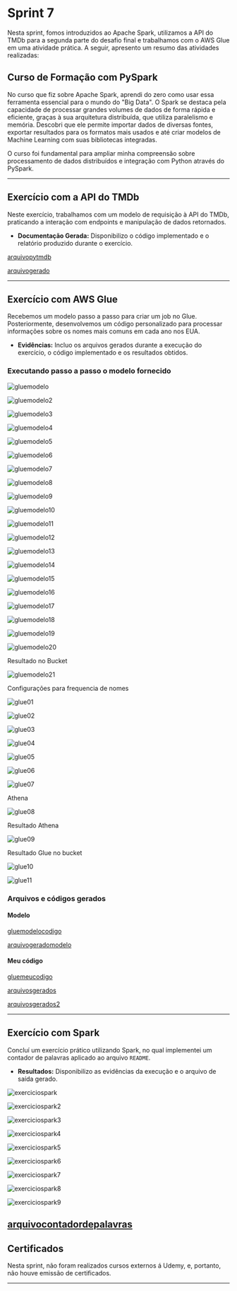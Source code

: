 # Sprint 7

Nesta sprint, fomos introduzidos ao Apache Spark, utilizamos a API do TMDb para a segunda parte do desafio final e trabalhamos com o AWS Glue em uma atividade prática. A seguir, apresento um resumo das atividades realizadas:

## Curso de Formação com PySpark

No curso que fiz sobre Apache Spark, aprendi do zero como usar essa ferramenta essencial para o mundo do "Big Data". O Spark se destaca pela capacidade de processar grandes volumes de dados de forma rápida e eficiente, graças à sua arquitetura distribuída, que utiliza paralelismo e memória. Descobri que ele permite importar dados de diversas fontes, exportar resultados para os formatos mais usados e até criar modelos de Machine Learning com suas bibliotecas integradas.

O curso foi fundamental para ampliar minha compreensão sobre processamento de dados distribuídos e integração com Python através do PySpark.

---

## Exercício com a API do TMDb
Neste exercício, trabalhamos com um modelo de requisição à API do TMDb, praticando a interação com endpoints e manipulação de dados retornados. 

- **Documentação Gerada:** Disponibilizo o código implementado e o relatório produzido durante o exercício.

[arquivopytmdb](../Sprint7/Exercicios/exercicio%20tmdb/extmdb.py)

[arquivogerado](../Sprint7/Exercicios/exercicio%20tmdb/filmes_top_rated.csv)

---

## Exercício com AWS Glue
Recebemos um modelo passo a passo para criar um job no Glue. Posteriormente, desenvolvemos um código personalizado para processar informações sobre os nomes mais comuns em cada ano nos EUA.

- **Evidências:** Incluo os arquivos gerados durante a execução do exercício, o código implementado e os resultados obtidos.

### Executando passo a passo o modelo fornecido

![gluemodelo](../Sprint7/Exercicios/exercicio%20glue/glue01.png)

![gluemodelo2](../Sprint7/Exercicios/exercicio%20glue/glue02.png)

![gluemodelo3](../Sprint7/Exercicios/exercicio%20glue/glue03.png)

![gluemodelo4](../Sprint7/Exercicios/exercicio%20glue/glue04.png)

![gluemodelo5](../Sprint7/Exercicios/exercicio%20glue/glue05.png)

![gluemodelo6](../Sprint7/Exercicios/exercicio%20glue/glue06.png)

![gluemodelo7](../Sprint7/Exercicios/exercicio%20glue/glue07.png)

![gluemodelo8](../Sprint7/Exercicios/exercicio%20glue/glue08.png)

![gluemodelo9](../Sprint7/Exercicios/exercicio%20glue/glue09.png)

![gluemodelo10](../Sprint7/Exercicios/exercicio%20glue/glue10.png)

![gluemodelo11](../Sprint7/Exercicios/exercicio%20glue/glue11.png)

![gluemodelo12](../Sprint7/Exercicios/exercicio%20glue/glue12.png)

![gluemodelo13](../Sprint7/Exercicios/exercicio%20glue/glue13.png)

![gluemodelo14](../Sprint7/Exercicios/exercicio%20glue/glue14.png)

![gluemodelo15](../Sprint7/Exercicios/exercicio%20glue/glue15.png)

![gluemodelo16](../Sprint7/Exercicios/exercicio%20glue/glue16.png)

![gluemodelo17](../Sprint7/Exercicios/exercicio%20glue/glue17.png)

![gluemodelo18](../Sprint7/Exercicios/exercicio%20glue/glue18.png)

![gluemodelo19](../Sprint7/Exercicios/exercicio%20glue/glue19.png)

![gluemodelo20](../Sprint7/Exercicios/exercicio%20glue/glue20.png)

Resultado no Bucket

![gluemodelo21](../Sprint7/Exercicios/exercicio%20glue/glue21.png)

Configurações para frequencia de nomes 

![glue01](../Sprint7/Exercicios/exercicio%20glue/glue22.png)

![glue02](../Sprint7/Exercicios/exercicio%20glue/glue23.png)

![glue03](../Sprint7/Exercicios/exercicio%20glue/glue24.png)

![glue04](../Sprint7/Exercicios/exercicio%20glue/glue25.png)

![glue05](../Sprint7/Exercicios/exercicio%20glue/glue26.png)

![glue06](../Sprint7/Exercicios/exercicio%20glue/glue27.png)

![glue07](../Sprint7/Exercicios/exercicio%20glue/glue28.png)

Athena 

![glue08](../Sprint7/Exercicios/exercicio%20glue/glue29.png)

Resultado Athena 

![glue09](../Sprint7/Exercicios/exercicio%20glue/glue30.png)

Resultado Glue no bucket

![glue10](../Sprint7/Exercicios/exercicio%20glue/glue31.png)

![glue11](../Sprint7/Exercicios/exercicio%20glue/glue32.png)

### Arquivos e códigos gerados

#### Modelo 

[gluemodelocodigo](../Sprint7/Exercicios/exercicio%20glue/codigos/job_aws_glue_lab_4.py)

[arquivogeradomodelo](../Sprint7/Exercicios/exercicio%20glue/arquivos/part-00000-05d91e13-499c-4d99-8a8a-40eafcd22793-c000.snappy.parquet)

#### Meu código

[gluemeucodigo](../Sprint7/Exercicios/exercicio%20glue/codigos/exglue.py)

[arquivosgerados](../Sprint7/Exercicios/exercicio%20glue/arquivos/1b413f4c-92a2-4c66-9495-4e89978551dd.csv)

[arquivosgerados2](../Sprint7/Exercicios/exercicio%20glue/arquivos/91a3d5fe-9d4b-4adf-80cd-4b1ddde2e966.csv)


---

## Exercício com Spark
Concluí um exercício prático utilizando Spark, no qual implementei um contador de palavras aplicado ao arquivo `README`. 

- **Resultados:** Disponibilizo as evidências da execução e o arquivo de saída gerado.

![exerciciospark](../Sprint7/Exercicios/execicio%20docker/docker01.png)

![exerciciospark2](../Sprint7/Exercicios/execicio%20docker/docker02.png)

![exerciciospark3](../Sprint7/Exercicios/execicio%20docker/docker03.png)

![exerciciospark4](../Sprint7/Exercicios/execicio%20docker/docker04.png)

![exerciciospark5](../Sprint7/Exercicios/execicio%20docker/docker05.png)

![exerciciospark6](../Sprint7/Exercicios/execicio%20docker/docker06.png)

![exerciciospark7](../Sprint7/Exercicios/execicio%20docker/docker07.png)

![exerciciospark8](../Sprint7/Exercicios/execicio%20docker/docker08.png)

![exerciciospark9](../Sprint7/Exercicios/execicio%20docker/docker09.png)

[arquivocontadordepalavras](../Sprint7/Exercicios/execicio%20docker/contadordepalavras.txt)
---

## Certificados
Nesta sprint, não foram realizados cursos externos á Udemy, e, portanto, não houve emissão de certificados.

---
